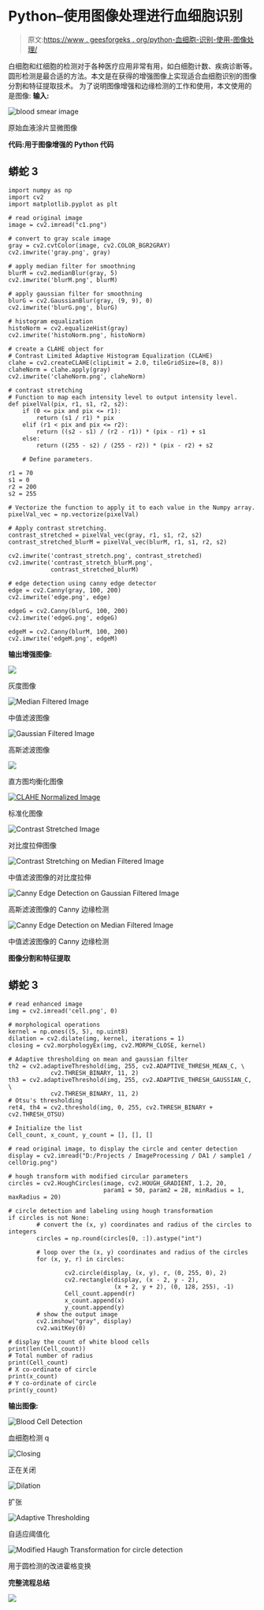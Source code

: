 # Python–使用图像处理进行血细胞识别

> 原文:[https://www . geesforgeks . org/python-血细胞-识别-使用-图像处理/](https://www.geeksforgeeks.org/python-blood-cell-identification-using-image-processing/)

白细胞和红细胞的检测对于各种医疗应用非常有用，如白细胞计数、疾病诊断等。圆形检测是最合适的方法。本文是在获得的增强图像上实现适合血细胞识别的图像分割和特征提取技术。
为了说明图像增强和边缘检测的工作和使用，本文使用的是图像:
**输入:**

![blood smear image](img/7ca71b7e2bb49f899060b0da589b4a23.png)

原始血液涂片显微图像

**代码:用于图像增强的 Python 代码**

## 蟒蛇 3

```
import numpy as np
import cv2
import matplotlib.pyplot as plt

# read original image
image = cv2.imread("c1.png")

# convert to gray scale image
gray = cv2.cvtColor(image, cv2.COLOR_BGR2GRAY)
cv2.imwrite('gray.png', gray)

# apply median filter for smoothning
blurM = cv2.medianBlur(gray, 5)
cv2.imwrite('blurM.png', blurM)

# apply gaussian filter for smoothning
blurG = cv2.GaussianBlur(gray, (9, 9), 0)
cv2.imwrite('blurG.png', blurG)

# histogram equalization
histoNorm = cv2.equalizeHist(gray)
cv2.imwrite('histoNorm.png', histoNorm)

# create a CLAHE object for
# Contrast Limited Adaptive Histogram Equalization (CLAHE)
clahe = cv2.createCLAHE(clipLimit = 2.0, tileGridSize=(8, 8))
claheNorm = clahe.apply(gray)
cv2.imwrite('claheNorm.png', claheNorm)

# contrast stretching
# Function to map each intensity level to output intensity level.
def pixelVal(pix, r1, s1, r2, s2):
    if (0 <= pix and pix <= r1):
        return (s1 / r1) * pix
    elif (r1 < pix and pix <= r2):
        return ((s2 - s1) / (r2 - r1)) * (pix - r1) + s1
    else:
        return ((255 - s2) / (255 - r2)) * (pix - r2) + s2

    # Define parameters.

r1 = 70
s1 = 0
r2 = 200
s2 = 255

# Vectorize the function to apply it to each value in the Numpy array.
pixelVal_vec = np.vectorize(pixelVal)

# Apply contrast stretching.
contrast_stretched = pixelVal_vec(gray, r1, s1, r2, s2)
contrast_stretched_blurM = pixelVal_vec(blurM, r1, s1, r2, s2)

cv2.imwrite('contrast_stretch.png', contrast_stretched)
cv2.imwrite('contrast_stretch_blurM.png',
            contrast_stretched_blurM)

# edge detection using canny edge detector
edge = cv2.Canny(gray, 100, 200)
cv2.imwrite('edge.png', edge)

edgeG = cv2.Canny(blurG, 100, 200)
cv2.imwrite('edgeG.png', edgeG)

edgeM = cv2.Canny(blurM, 100, 200)
cv2.imwrite('edgeM.png', edgeM)
```

**输出增强图像:**

![](img/5c6dc5b410b50cf71c654fbc31121d11.png)

灰度图像

![Median Filtered Image](img/bcd6f044794ad7c37d589152160fa53b.png)

中值滤波图像

![Gaussian Filtered Image](img/cddfd3474f2dbcd95821e272e75510bd.png)

高斯滤波图像

[![](img/02f9c72e02b2a692825e6c411741eb0f.png)](https://media.geeksforgeeks.org/wp-content/uploads/20200409113839/histoNorm.png)

直方图均衡化图像

[![CLAHE Normalized Image](img/de9f49f4c35e5ddaab14d491b952e49e.png)](https://media.geeksforgeeks.org/wp-content/uploads/20200409113823/claheNorm.png)

标准化图像

![Contrast Stretched Image](img/af7655beeeb2c4e1cd94681fa4fd3313.png)

对比度拉伸图像

![Contrast Stretching on Median Filtered Image ](img/03c59d98c8e67853398e37f41915bea9.png)

中值滤波图像的对比度拉伸

![Canny Edge Detection on Gaussian Filtered Image](img/d5d28c407032f9a4269995ad919e4c9a.png)

高斯滤波图像的 Canny 边缘检测

![Canny Edge Detection on Median Filtered Image](img/f766ddf019edb9abc1de38b9686c76e4.png)

中值滤波图像的 Canny 边缘检测

**图像分割和特征提取**

## 蟒蛇 3

```
# read enhanced image
img = cv2.imread('cell.png', 0)

# morphological operations
kernel = np.ones((5, 5), np.uint8)
dilation = cv2.dilate(img, kernel, iterations = 1)
closing = cv2.morphologyEx(img, cv2.MORPH_CLOSE, kernel)

# Adaptive thresholding on mean and gaussian filter
th2 = cv2.adaptiveThreshold(img, 255, cv2.ADAPTIVE_THRESH_MEAN_C, \
            cv2.THRESH_BINARY, 11, 2)
th3 = cv2.adaptiveThreshold(img, 255, cv2.ADAPTIVE_THRESH_GAUSSIAN_C, \
            cv2.THRESH_BINARY, 11, 2)
# Otsu's thresholding
ret4, th4 = cv2.threshold(img, 0, 255, cv2.THRESH_BINARY + cv2.THRESH_OTSU)

# Initialize the list
Cell_count, x_count, y_count = [], [], []

# read original image, to display the circle and center detection 
display = cv2.imread("D:/Projects / ImageProcessing / DA1 / sample1 / cellOrig.png")

# hough transform with modified circular parameters
circles = cv2.HoughCircles(image, cv2.HOUGH_GRADIENT, 1.2, 20,
                           param1 = 50, param2 = 28, minRadius = 1, maxRadius = 20)

# circle detection and labeling using hough transformation
if circles is not None:
        # convert the (x, y) coordinates and radius of the circles to integers
        circles = np.round(circles[0, :]).astype("int")

        # loop over the (x, y) coordinates and radius of the circles
        for (x, y, r) in circles:

                cv2.circle(display, (x, y), r, (0, 255, 0), 2)
                cv2.rectangle(display, (x - 2, y - 2),
                              (x + 2, y + 2), (0, 128, 255), -1)
                Cell_count.append(r)
                x_count.append(x)
                y_count.append(y)
        # show the output image
        cv2.imshow("gray", display)
        cv2.waitKey(0)

# display the count of white blood cells
print(len(Cell_count))
# Total number of radius
print(Cell_count)
# X co-ordinate of circle
print(x_count)    
# Y co-ordinate of circle
print(y_count)    
```

**输出图像:**

![Blood Cell Detection](img/a6b43ff25c562ea71303792979759b4a.png)

血细胞检测 q

![Closing](img/4fb0a62d0bf45e117b1949bdec608703.png)

正在关闭

![Dilation](img/54e3321365500949b44f70c233d1e5dc.png)

扩张

![Adaptive Thresholding](img/a4b0ac6617ccac521f125f6f3260eb64.png)

自适应阈值化

![Modified Haugh Transformation for circle detection](img/6bcad48c6d19a2524a87765ce6c068c1.png)

用于圆检测的改进霍格变换

**完整流程总结**

![](img/494ad2a436fff5da38f6f73948626d19.png)